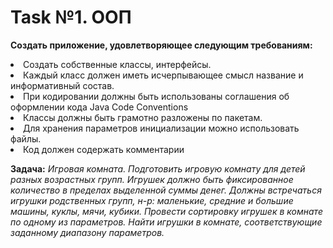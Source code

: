 <h1>Task №1. ООП</h1>

**Создать приложение, удовлетворяющее следующим требованиям:**
<li> Создать собственные классы, интерфейсы.
<li> Каждый класс должен иметь исчерпывающее смысл название и информативный состав.
<li> При кодировании должны быть использованы соглашения об оформлении кода Java Code Conventions
<li> Классы должны быть грамотно разложены по пакетам.
<li> Для хранения параметров инициализации можно использовать файлы.
<li> Код должен содержать комментарии

**Задача:**
*Игровая комната. Подготовить игровую комнату для детей разных
возрастных групп. Игрушек должно быть фиксированное количество в
пределах выделенной суммы денег. Должны встречаться игрушки
родственных групп, н-р: маленькие, средние и большие машины, куклы,
мячи, кубики. Провести сортировку игрушек в комнате по одному из
параметров. Найти игрушки в комнате, соответствующие заданному
диапазону параметров.*
